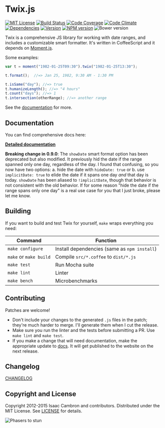 # Twix.js

[![MIT License][license-image]][license] [![Build Status][travis-image]][travis-url] [![Code Coverage][coveralls-image]][coveralls-url] [![Code Climate][code-climate-img]][code-climate-url] [![Dependencies][gemnasium-image]][gemnasium-url] [![Version][release-version-image]][release-url] [![NPM version][npm-version-image]][npm-url] ![Bower version][bower-version-image]

Twix is a comprehensive JS library for working with date ranges, and includes a customizable smart formatter. It's written in CoffeeScript and it depends on [Moment.js](http://momentjs.com/).

Some examples:

```js
var t = moment("1982-01-25T09:30").twix("1982-01-25T13:30");

t.format();  //=> Jan 25, 1982, 9:30 AM - 1:30 PM

t.isSame("day"); //=> true
t.humanizeLength(); //=> "4 hours"
t.count("days"); //=> 1
t.intersection(otherRange); //=> another range
```

See the [documentation][documentation-url] for more.

## Documentation

You can find comprehensive docs here:

**[Detailed documentation][documentation-url]**

**Breaking change in 0.9.0**: The `showDate` smart format option has been deprecated but also modified. It previously hid the date if the range spanned only one day, regardless of the day. I found that confusing, so you now have two options: a. hide the date with `hideDate: true` or b. use `implicitDate: true` to elide the date if it spans one day *and* that day is today. `showDate` has been aliased to `!implicitDate`, though that behavior is not consistent with the old behavior. If for some reason "hide the date if the range spans only one day" is a real use case for you that I just broke, please let me know.

## Building

If you want to build and test Twix for yourself, `make` wraps everything you need:

Command                | Function
-----------------------|---------
`make configure`       | Install dependencies (same as `npm install`)
`make` or `make build` | Compile `src/*.coffee` to `dist/*.js`
`make test`            | Run Mocha suite
`make lint`            | Linter
`make bench`           | Microbenchmarks

## Contributing

Patches are welcome!

 * Don't include your changes to the generated `.js` files in the patch; they're much harder to merge. I'll generate them when I cut the release.
 * Make sure you run the linter and the tests before submitting a PR. Use `make lint` and `make test`.
 * If you make a change that will need documentation, make the appropriate update to [docs](docs/docs.md). It will get published to the website on the next release.

## Changelog

[CHANGELOG][]

## Copyright and License

Copyright 2012-2015 Isaac Cambron and contributors. Distributed under the MIT License. See [LICENSE][] for details.

![Phasers to stun][phasers-image]

[documentation-url]: http://icambron.github.io/twix.js/docs.html

[license-image]: http://img.shields.io/badge/license-MIT-blue.svg?style=flat-square
[license]: LICENSE.md

[changelog]: CHANGELOG.md

[release-url]: https://github.com/icambron/twix.js/releases/latest
[release-version-image]: https://img.shields.io/github/release/icambron/twix.js.svg?style=flat-square
[npm-url]: https://npmjs.org/package/twix
[npm-version-image]: http://img.shields.io/npm/v/twix.svg?style=flat-square
[bower-version-image]: https://img.shields.io/bower/v/twix.svg?style=flat-square

[travis-url]: http://travis-ci.org/icambron/twix.js
[travis-image]: http://img.shields.io/travis/icambron/twix.js/master.svg?style=flat-square

[coveralls-url]: https://coveralls.io/github/icambron/twix.js
[coveralls-image]: https://img.shields.io/coveralls/icambron/twix.js/master.svg?style=flat-square

[code-climate-img]: https://img.shields.io/codeclimate/github/icambron/twix.js.svg?style=flat-square
[code-climate-url]: https://codeclimate.com/github/icambron/twix.js

[gemnasium-url]: https://gemnasium.com/icambron/twix.js
[gemnasium-image]: https://img.shields.io/gemnasium/icambron/twix.js.svg?style=flat-square

[phasers-image]: https://img.shields.io/badge/phasers-stun-brightgreen.svg?style=flat-square
